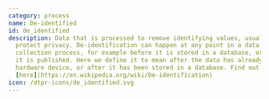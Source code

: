 ```yaml
---
category: process
name: De-identified
id: de_identified
description: Data that is processed to remove identifying values, usually to
  protect privacy. De-identification can happen at any point in a data
  collection process, for example before it is stored in a database, or before
  it is published. Here we define it to mean after the data has already left a
  hardware device, or after it has been stored in a database. Find out more
  [here](https://en.wikipedia.org/wiki/De-identification)
icon: /dtpr-icons/de_identified.svg
---
```

